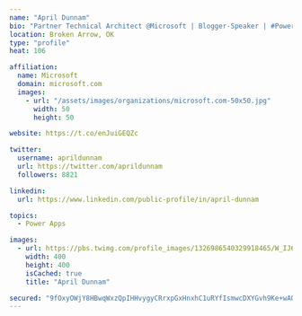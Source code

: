 ```yaml
---
name: "April Dunnam"
bio: "Partner Technical Architect @Microsoft | Blogger-Speaker | #PowerApps, #PowerAutomate, #Office365, #SharePoint | #WIT | #Karaoke Queen"
location: Broken Arrow, OK
type: "profile"
heat: 106

affiliation:
  name: Microsoft
  domain: microsoft.com
  images:
    - url: "/assets/images/organizations/microsoft.com-50x50.jpg"
      width: 50
      height: 50

website: https://t.co/enJuiGEQZc

twitter:
  username: aprildunnam
  url: https://twitter.com/aprildunnam
  followers: 8821

linkedin:
  url: https://www.linkedin.com/public-profile/in/april-dunnam

topics:
  - Power Apps

images:
  - url: https://pbs.twimg.com/profile_images/1326986540329918465/W_IJ6Ih2_400x400.jpg
    width: 400
    height: 400
    isCached: true
    title: "April Dunnam"

secured: "9fOxyOWjY8HBwqWxzQpIHHvygyCRrxpGxHnxhC1uRYfIsmwcDXYGvh9Ke+wAOV5ewZcgtFyeabl0vP2Ji1XqKYfsm0JWIlZF1czrC8LD0bSjw4uCa5zL7DdnRR1vcaIKueGD9Uk0FJiMH36csDgoXCjAtr5IRk0OnYgeGLQAMgYRb2Zs4iAzzgUvwjVpOdB5ZptaxRDf+ja2/mayd5cC0T7lDQEySUM3DerY91I3MBLt87Vp+mgLRJQYAsL/nKkZhhGlAUTNIkEvbaDMjARLueOTDWkdf3Upy/9/nFPDKFROdF4nS5rPfGabw2y89+xIkjR5h+rZbqAzsuPAq+87bQi10jb7JdJDL7SnXiIdujH8zzMj9xuVA/JKqRDwdm+zVXIhBjuabIVTVSXh+niQV3CgZL1SKye3enT3kTnoMPs=;KkKx2hz53NF7+mD+Y3ZvTg=="
---
```


